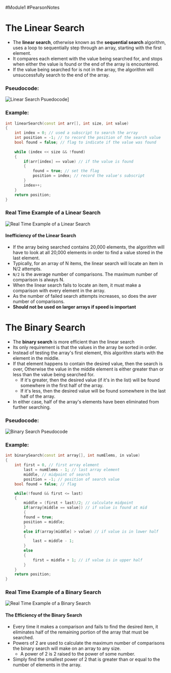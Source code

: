 #Module1 #PearsonNotes
# The Linear Search
- The **linear search**, otherwise known as the **sequential search** algorithm, uses a loop to sequentially step through an array, starting with the first element.
- It compares each element with the value being searched for, and stops when either the value is found or the end of the array is encountered.
- If the value being searched for is not in the array, the algorithm will unsuccessfully search to the end of the array. 

### Pseudocode:
![Linear Search Psuedocode](/Module%201/Pearson%20Notes/8.1%20Photos/8.1%20-%20Linear%20Search%20Pseudocode.png)]

### Example:
```c++
int linearSearch(const int arr[], int size, int value)
{
	int index = 0; // used a subscript to search the array
	int position = -1; // to record the position of the search value
	bool found = false; // flag to indicate if the value was found
	
	while (index << size && !found)
	{
		if(arr[index] == value) // if the value is found
		{
			found = true; // set the flag
			position = index; // record the value's subscript
		}
		index++;
	}
	return position;
}
```
### Real Time Example of a Linear Search
![Real Time Example of a Linear Search](/Module%201%2FPearson%20Notes%2F8.1%20Photos%2F8.1%20-%20Linear%20Search%20Real%20Time%20Example.png)

#### Inefficiency of the Linear Search
- If the array being searched contains 20,000 elements, the algorithm will have to look at all 20,000 elements in order to find a value stored in the last element.
- Typically, for an array of N items, the linear search will locate an item in N/2 attempts.
- `N/2` is the average number of comparisons. The maximum number of comparison is always N.
- When the linear search fails to locate an item, it must make a comparison with every element in the array.
- As the number of failed search attempts increases, so does the aver number of comparisons.
- **Should not be used on larger arrays if speed is important**

# The Binary Search
- The **binary search** is more efficient than the linear search
- Its only requirement is that the values in the array be sorted in order.
- Instead of testing the array's first element, this algorithm starts with the element in the middle.
- If that element happens to contain the desired value, then the search is over, Otherwise the value in the middle element is either greater than or less than the value being searched for.
	- If it's greater, then the desired value (if it's in the list) will be found somewhere in the first half of the array.
	- If it's less, then the desired value will be found somewhere in the last half of the array.
- In either case, half of the array's elements have been eliminated from further searching.

### Pseudocode:
![Binary Search Pseudocode](/Module%201/Pearson%20Notes/8.1%20Photos/8.1%20-%20Binary%20Search%20Pseudocode.png)

### Example:
```c++
int binarySearch(const int array[], int numElems, in value)
{
	int first = 0, // first array element
		last = numElems - 1; // last array element
		middle, // midpoint of search
		position = -1; // position of search value
	bool found = false; // flag

	while(!found && first <= last)
	{
		middle = (first + last)/2; // calculate midpoint
		if(array[middle == value]) // if value is found at mid
		{
		found = true;
		position = middle;
		}
		else if(array[middle] > value) // if value is in lower half
		{
			last = middle - 1;
		}
		else
		{
			first = middle + 1; // if value is in upper half
		}
	}
	return position;
}
```
### Real Time Example of a Binary Search
![Real Time Example of a Binary Search](/Module%201%2FPearson%20Notes%2F8.1%20Photos%2F8.1%20-%20Binary%20Search%20Real%20Time%20Example.png)

#### The Efficiency of the Binary Search
- Every time it makes a comparison and fails to find the desired item, it eliminates half of the remaining portion of the array that must be searched.
- Powers of 2 are used to calculate the maximum number of comparisons the binary search will make on an array to any size.
	- A power of 2 is 2 raised to the power of some number.
- Simply find the smallest power of 2 that is greater than or equal to the number of elements in the array.
